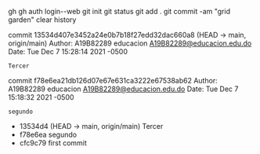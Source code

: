   gh
  gh auth login--web
  git init
  git status
  git add .
  git commit -am "grid garden"
  clear
  history

commit 13534d407e3452a24e0b7b18f27edd32dac660a8 (HEAD -> main, origin/main)
Author: A19B82289 educacion <A19B82289@educacion.edu.do>
Date:   Tue Dec 7 15:28:14 2021 -0500

    Tercer

commit f78e6ea21db126d07e67e631ca3222e67538ab62
Author: A19B82289 educacion <A19B82289@educacion.edu.do>
Date:   Tue Dec 7 15:18:32 2021 -0500

    segundo

* 13534d4 (HEAD -> main, origin/main) Tercer
* f78e6ea segundo
* cfc9c79 first commit

